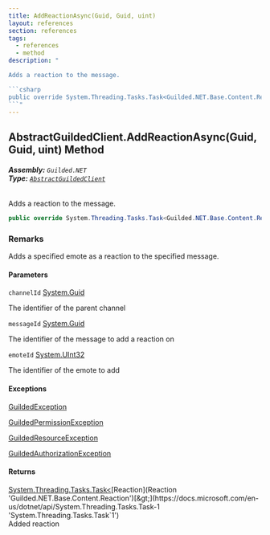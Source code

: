 ```yaml
---
title: AddReactionAsync(Guid, Guid, uint)
layout: references
section: references
tags:
  - references
  - method
description: "

Adds a reaction to the message.

```csharp
public override System.Threading.Tasks.Task<Guilded.NET.Base.Content.Reaction> AddReactionAsync(System.Guid channelId, System.Guid messageId, uint emoteId);
```"
---
```


## AbstractGuildedClient.AddReactionAsync(Guid, Guid, uint) Method
###### **Assembly:** `Guilded.NET`<br/>**Type:** [`AbstractGuildedClient`](AbstractGuildedClient 'Guilded.NET.AbstractGuildedClient')

Adds a reaction to the message.

```csharp
public override System.Threading.Tasks.Task<Guilded.NET.Base.Content.Reaction> AddReactionAsync(System.Guid channelId, System.Guid messageId, uint emoteId);
```

### Remarks
  
Adds a specified emote as a reaction to the specified message.
#### Parameters

<a name='Guilded.NET.AbstractGuildedClient.AddReactionAsync(System.Guid,System.Guid,uint).channelId'></a>

`channelId` [System.Guid](https://docs.microsoft.com/en-us/dotnet/api/System.Guid 'System.Guid')

The identifier of the parent channel

<a name='Guilded.NET.AbstractGuildedClient.AddReactionAsync(System.Guid,System.Guid,uint).messageId'></a>

`messageId` [System.Guid](https://docs.microsoft.com/en-us/dotnet/api/System.Guid 'System.Guid')

The identifier of the message to add a reaction on

<a name='Guilded.NET.AbstractGuildedClient.AddReactionAsync(System.Guid,System.Guid,uint).emoteId'></a>

`emoteId` [System.UInt32](https://docs.microsoft.com/en-us/dotnet/api/System.UInt32 'System.UInt32')

The identifier of the emote to add

#### Exceptions

[GuildedException](GuildedException 'Guilded.NET.Base.GuildedException')

[GuildedPermissionException](GuildedPermissionException 'Guilded.NET.Base.GuildedPermissionException')

[GuildedResourceException](GuildedResourceException 'Guilded.NET.Base.GuildedResourceException')

[GuildedAuthorizationException](GuildedAuthorizationException 'Guilded.NET.Base.GuildedAuthorizationException')

#### Returns
[System.Threading.Tasks.Task&lt;](https://docs.microsoft.com/en-us/dotnet/api/System.Threading.Tasks.Task-1 'System.Threading.Tasks.Task`1')[Reaction](Reaction 'Guilded.NET.Base.Content.Reaction')[&gt;](https://docs.microsoft.com/en-us/dotnet/api/System.Threading.Tasks.Task-1 'System.Threading.Tasks.Task`1')  
Added reaction